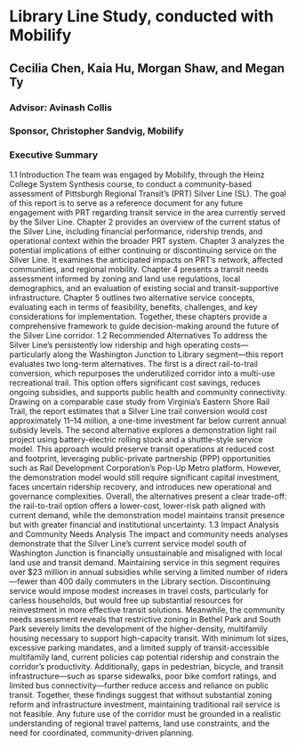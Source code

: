 # Library Line Study, conducted with Mobilify
## Cecilia Chen, Kaia Hu, Morgan Shaw, and Megan Ty
### Advisor: Avinash Collis
### Sponsor, Christopher Sandvig, Mobilify

### Executive Summary
1.1 Introduction 
The team was engaged by Mobilify, through the Heinz College System Synthesis course, to conduct a community-based assessment of Pittsburgh Regional Transit’s (PRT) Silver Line (SL). The goal of this report is to serve as a reference document for any future engagement with PRT regarding transit service in the area currently served by the Silver Line. 
Chapter 2 provides an overview of the current status of the Silver Line, including financial performance, ridership trends, and operational context within the broader PRT system. 
Chapter 3 analyzes the potential implications of either continuing or discontinuing service on the Silver Line. It examines the anticipated impacts on PRT’s network, affected communities, and regional mobility. 
Chapter 4 presents a transit needs assessment informed by zoning and land use regulations, local demographics, and an evaluation of existing social and transit-supportive infrastructure. 
Chapter 5 outlines two alternative service concepts, evaluating each in terms of feasibility, benefits, challenges, and key considerations for implementation. 
Together, these chapters provide a comprehensive framework to guide decision-making around the future of the Silver Line corridor.
1.2 Recommended Alternatives
To address the Silver Line’s persistently low ridership and high operating costs—particularly along the Washington Junction to Library segment—this report evaluates two long-term alternatives. The first is a direct rail-to-trail conversion, which repurposes the underutilized corridor into a multi-use recreational trail. This option offers significant cost savings, reduces ongoing subsidies, and supports public health and community connectivity. Drawing on a comparable case study from Virginia’s Eastern Shore Rail Trail, the report estimates that a Silver Line trail conversion would cost approximately $11–$14 million, a one-time investment far below current annual subsidy levels.
The second alternative explores a demonstration light rail project using battery-electric rolling stock and a shuttle-style service model. This approach would preserve transit operations at reduced cost and footprint, leveraging public-private partnership (PPP) opportunities such as Rail Development Corporation’s Pop-Up Metro platform. However, the demonstration model would still require significant capital investment, faces uncertain ridership recovery, and introduces new operational and governance complexities.
Overall, the alternatives present a clear trade-off: the rail-to-trail option offers a lower-cost, lower-risk path aligned with current demand, while the demonstration model maintains transit presence but with greater financial and institutional uncertainty.
1.3 Impact Analysis and Community Needs Analysis
The impact and community needs analyses demonstrate that the Silver Line’s current service model south of Washington Junction is financially unsustainable and misaligned with local land use and transit demand. Maintaining service in this segment requires over $23 million in annual subsidies while serving a limited number of riders—fewer than 400 daily commuters in the Library section. Discontinuing service would impose modest increases in travel costs, particularly for carless households, but would free up substantial resources for reinvestment in more effective transit solutions.
Meanwhile, the community needs assessment reveals that restrictive zoning in Bethel Park and South Park severely limits the development of the higher-density, multifamily housing necessary to support high-capacity transit. With minimum lot sizes, excessive parking mandates, and a limited supply of transit-accessible multifamily land, current policies cap potential ridership and constrain the corridor’s productivity. Additionally, gaps in pedestrian, bicycle, and transit infrastructure—such as sparse sidewalks, poor bike comfort ratings, and limited bus connectivity—further reduce access and reliance on public transit.
Together, these findings suggest that without substantial zoning reform and infrastructure investment, maintaining traditional rail service is not feasible. Any future use of the corridor must be grounded in a realistic understanding of regional travel patterns, land use constraints, and the need for coordinated, community-driven planning.
